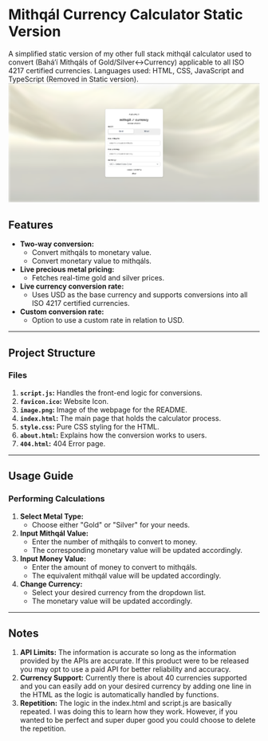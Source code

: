 # Mithqál Currency Calculator Static Version

A simplified static version of my other full stack mithqál calculator used to convert (Baháʼí Mithqáls of Gold/Silver<->Currency) applicable to all ISO 4217 certified currencies.
Languages used: HTML, CSS, JavaScript and TypeScript (Removed in Static version).
![Preview of Calculator](image.png)

## Features
- **Two-way conversion:**
  - Convert mithqáls to monetary value.
  - Convert monetary value to mithqáls.
- **Live precious metal pricing:**
  - Fetches real-time gold and silver prices.
- **Live currency conversion rate:**
  - Uses USD as the base currency and supports conversions into all ISO 4217 certified currencies.
- **Custom conversion rate:**
   - Option to use a custom rate in relation to USD.

---

## Project Structure

### Files
1. **`script.js`:** Handles the front-end logic for conversions.
2. **`favicon.ico`:** Website Icon.
3. **`image.png`:** Image of the webpage for the README.
4. **`index.html`:** The main page that holds the calculator process.
5. **`style.css`:** Pure CSS styling for the HTML.
6. **`about.html`:** Explains how the conversion works to users.
7. **`404.html`:** 404 Error page.

---

## Usage Guide

### Performing Calculations
1. **Select Metal Type:**
   - Choose either "Gold" or "Silver" for your needs.
2. **Input Mithqál Value:**
   - Enter the number of mithqáls to convert to money.
   - The corresponding monetary value will be updated accordingly.
3. **Input Money Value:**
   - Enter the amount of money to convert to mithqáls.
   - The equivalent mithqál value will be updated accordingly.
4. **Change Currency:**
   - Select your desired currency from the dropdown list.
   - The monetary value will be updated accordingly.

---

## Notes
1. **API Limits:** The information is accurate so long as the information provided by the APIs are accurate. If this product were to be released you may opt to use a paid API for better reliability and accuracy.
2. **Currency Support:** Currently there is about 40 currencies supported and you can easily add on your desired currency by adding one line in the HTML as the logic is automatically handled by functions.
3. **Repetition:** The logic in the index.html and script.js are basically repeated. I was doing this to learn how they work. However, if you wanted to be perfect and super duper good you could choose to delete the repetition.

